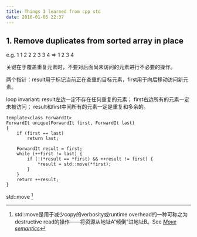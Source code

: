 ```yaml
---
title: Things I learned from cpp std
date: 2016-01-05 22:37
---
```


## 1. Remove duplicates from sorted array in place

e.g. 1 1 2 2 2 3 3 4 => 1 2 3 4

关键在于覆盖重复元素时，不要对后面尚未访问的元素进行不必要的操作。

两个指针：result用于标记当前正在查重的目标元素，first用于向后移动访问新元素。

loop invariant:
result左边一定不存在任何重复的元素；
first右边所有的元素一定未被访问；
result和first中间所有的元素一定是重复和多余的。

```c_cpp
template<class ForwardIt>
ForwardIt unique(ForwardIt first, ForwardIt last)
{
    if (first == last)
        return last;
 
    ForwardIt result = first;
    while (++first != last) {
        if (!(*result == *first) && ++result != first) {
            *result = std::move(*first);
        }
    }
    return ++result;
}
```
std::move [^1]

[^1]: std::move是用于减少copy的verbosity或runtime overhead的一种可称之为destructive read的操作——将资源从地址A“倾倒”进地址B。See [*Move semantics*][1]

[1]: http://www.open-std.org/jtc1/sc22/wg21/docs/papers/2006/n2027.html#Move_Semantics
